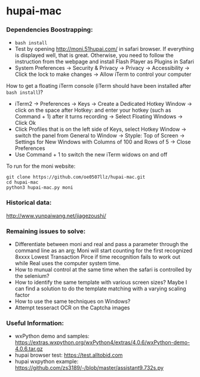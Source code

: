 # hupai-mac

### Dependencies Boostrapping:
* ```bash install```
* Test by opening http://moni.51hupai.com/ in safari browser. If everything is displayed well, that is great. Otherwise, you need to follow the instruction from the webpage and install Flash Player as Plugins in Safari
* System Preferences -> Security & Privacy -> Privacy -> Accessibility -> Click the lock to make changes -> Allow iTerm to control your computer

How to get a floating iTerm console (iTerm should have been installed after ```bash install```)?
* iTerm2 -> Preferences -> Keys -> Create a Dedicated Hotkey Window -> click on the space after Hotkey: and enter your hotkey (such as Command + 1) after it turns recording -> Select Floating Windows -> Click Ok
* Click Profiles that is on the left side of Keys, select Hotkey Window -> switch the panel from General to Window -> Styple: Top of Screen -> Settings for New Windows with Columns of 100 and Rows of 5 -> Close Preferences
* Use Command + 1 to switch the new iTerm widows on and off

To run for the moni website: <br>
```
git clone https://github.com/oe0507llz/hupai-mac.git
cd hupai-mac
python3 hupai-mac.py moni
```

### Historical data: <br>
http://www.yunpaiwang.net/jiagezoushi/

### Remaining issues to solve:
* Differentiate between moni and real and pass a parameter through the command line as an arg; Moni will start counting for the first recognized 8xxxx Lowest Transaction Pirce if time recognition fails to work out while Real uses the computer system time.
* How to munual control at the same time when the safari is controlled by the selenium?
* How to identify the same template with various screen sizes? Maybe I can find a solution to do the template matching with a varying scaling factor
* How to use the same techniques on Windows?
* Attempt tesseract OCR on the Captcha images

### Useful Information:
* wxPython demo and samples: https://extras.wxpython.org/wxPython4/extras/4.0.6/wxPython-demo-4.0.6.tar.gz
* hupai browser test: https://test.alltobid.com
* hupai wxpython example: https://github.com/zs3189/-/blob/master/assistant9.732s.py
